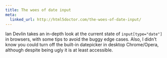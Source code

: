 ```yaml
---
title: The woes of date input
meta:
  linked_url: http://html5doctor.com/the-woes-of-date-input/
---
```

Ian Devlin takes an in-depth look at the current state of `input[type="date"]` in browsers, with some tips to avoid the buggy edge cases. Also, I didn't know you could turn off the built-in datepicker in desktop Chrome/Opera, although despite being ugly it is at least accessible.
